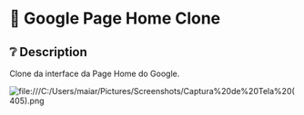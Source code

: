 # :art: Google Page Home Clone

## :grey_question: Description

Clone da interface da Page Home do Google.

![file:///C:/Users/maiar/Pictures/Screenshots/Captura%20de%20Tela%20(405).png](http://url/to/img.png)
